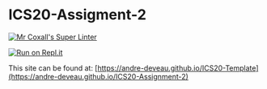 # ICS20-Assigment-2

[![Mr Coxall's Super Linter](https://github.com/andre-deveau/ICS20-Assignment-2/workflows/Mr%20Coxall's%20Super%20Linter/badge.svg)](https://github.com/andre-deveau/ICS20-Assignment-2/actions/)

[![Run on Repl.it](https://repl.it/badge/github/andre-deveau/ICS20-Assignment-2)](https://repl.it/github/andre-deveau/ICS20-Assignment-2)

This site can be found at: [https://andre-deveau.github.io/ICS20-Template](https://andre-deveau.github.io/ICS20-Assignment-2)
